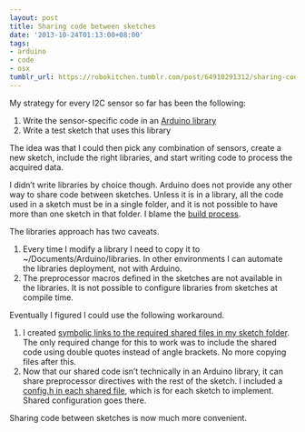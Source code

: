 ```yaml
---
layout: post
title: Sharing code between sketches
date: '2013-10-24T01:13:00+08:00'
tags:
- arduino
- code
- osx
tumblr_url: https://robokitchen.tumblr.com/post/64910291312/sharing-code-between-sketches
---
```

My strategy for every I2C sensor so far has been the following:

1. Write the sensor-specific code in an [Arduino library](http://arduino.cc/en/Hacking/LibraryTutorial)
2. Write a test sketch that uses this library

The idea was that I could then pick any combination of sensors, create a new sketch, include the right libraries, and start writing code to process the acquired data.

I didn’t write libraries by choice though. Arduino does not provide any other way to share code between sketches. Unless it is in a library, all the code used in a sketch must be in a single folder, and it is not possible to have more than one sketch in that folder. I blame the [build process](http://arduino.cc/en/Hacking/BuildProcess).

The libraries approach has two caveats.

1. Every time I modify a library I need to copy it to ~/Documents/Arduino/libraries. In other environments I can automate the libraries deployment, not with Arduino.
2. The preprocessor macros defined in the sketches are not available in the libraries. It is not possible to configure libraries from sketches at compile time.

Eventually I figured I could use the following workaround.

1. I created [symbolic links to the required shared files in my sketch folder](https://github.com/marcv81/robokitchen/commit/10bb0c59a40d022e19ee9e27a19d6dcb0b697b9c). The only required change for this to work was to include the shared code using double quotes instead of angle brackets. No more copying files after this.
2. Now that our shared code isn’t technically in an Arduino library, it can share preprocessor directives with the rest of the sketch. I included a [config.h in each shared file](https://github.com/marcv81/robokitchen/commit/736ed31f1c8209b8c6aa689aaf00b15091fd8f10), which is for each sketch to implement. Shared configuration goes there.

Sharing code between sketches is now much more convenient.

